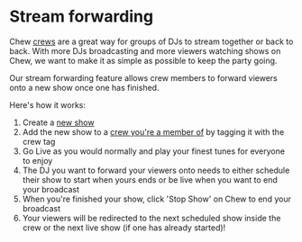 # Stream forwarding

Chew [crews](https://chew.tv/guide/using_chew/crews) are a great way for groups of DJs to stream together or back to back. 
With more DJs broadcasting and more viewers watching shows on Chew, we want to make it as simple as possible to keep the party going. 

Our stream forwarding feature allows crew members to forward viewers onto a new show once one has finished. 

Here's how it works:

1. Create a [new show](https://chew.tv/account/show/new)
2. Add the new show to a [crew you're a member of](https://chew.tv/account#crews) by tagging it with the crew tag
3. Go Live as you would normally and play your finest tunes for everyone to enjoy
4. The DJ you want to forward your viewers onto needs to either schedule their show to start when yours ends or be live when you want to end your broadcast
5. When you're finished your show, click 'Stop Show' on Chew to end your broadcast
6. Your viewers will be redirected to the next scheduled show inside the crew or the next live show (if one has already started)!
